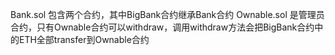 Bank.sol 包含两个合约，其中BigBank合约继承Bank合约
Ownable.sol 是管理员合约，只有Ownable合约可以withdraw，调用withdraw方法会把BigBank合约中的ETH全部transfer到Ownable合约